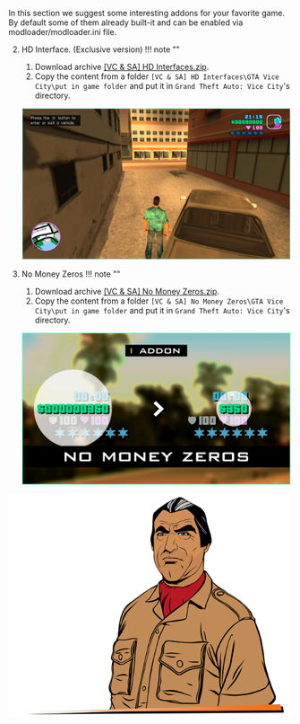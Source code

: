 In this section we suggest some interesting addons for your favorite game.
By default some of them already built-it and can be enabled via modloader/modloader.ini file.

2)  HD Interface. (Exclusive version)
!!! note "" 
    1. Download archive [[VC & SA] HD Interfaces.zip](https://drive.google.com/file/d/1I0cxJdPZ3FPmyvitx9ToGQtdCjlgz8qX/view).
    2. Copy the content from a folder `[VC & SA] HD Interfaces\GTA Vice City\put in game folder` and put it in `Grand Theft Auto: Vice City`'s directory.

    ![alt](../../assets/gtavc/demo/addon_hd-hud.webp)
    

2) No Money Zeros
!!! note "" 
    1. Download archive [[VC & SA] No Money Zeros.zip](https://drive.google.com/file/d/1HVrwvG7so6aQHw3hnioa2zGy29imqbVw/view).
    2. Copy the content from a folder `[VC & SA] No Money Zeros\GTA Vice City\put in game folder` and put it in `Grand Theft Auto: Vice City`'s directory.

    ![alt](../../assets/gtavc/demo/addon_no-zeros.webp)


![alt](../../assets/gtavc/char_0009.webp)